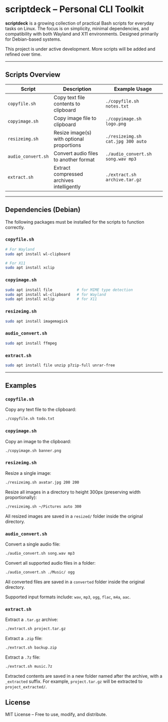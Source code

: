 # scriptdeck – Personal CLI Toolkit

**scriptdeck** is a growing collection of practical Bash scripts for everyday tasks on Linux. The focus is on simplicity, minimal dependencies, and compatibility with both Wayland and X11 environments. Designed primarily for Debian-based systems.

This project is under active development. More scripts will be added and refined over time.

---

## Scripts Overview

| Script             | Description                               | Example Usage                          |
|--------------------|-------------------------------------------|----------------------------------------|
| `copyfile.sh`      | Copy text file contents to clipboard      | `./copyfile.sh notes.txt`              |
| `copyimage.sh`     | Copy image file to clipboard              | `./copyimage.sh logo.png`              |
| `resizeimg.sh`     | Resize image(s) with optional proportions | `./resizeimg.sh cat.jpg 300 auto`      |
| `audio_convert.sh` | Convert audio files to another format     | `./audio_convert.sh song.wav mp3`      |
| `extract.sh`       | Extract compressed archives intelligently | `./extract.sh archive.tar.gz`          |


---

## Dependencies (Debian)

The following packages must be installed for the scripts to function correctly.

### `copyfile.sh`

```bash
# For Wayland
sudo apt install wl-clipboard

# For X11
sudo apt install xclip
```

### `copyimage.sh`

```bash
sudo apt install file           # for MIME type detection
sudo apt install wl-clipboard   # for Wayland
sudo apt install xclip          # for X11
```

### `resizeimg.sh`

```bash
sudo apt install imagemagick
```

### `audio_convert.sh`

```bash
sudo apt install ffmpeg
```

### `extract.sh`

```bash
sudo apt install file unzip p7zip-full unrar-free
```

---

## Examples

### `copyfile.sh`

Copy any text file to the clipboard:

```bash
./copyfile.sh todo.txt
```

### `copyimage.sh`

Copy an image to the clipboard:

```bash
./copyimage.sh banner.png
```

### `resizeimg.sh`

Resize a single image:

```bash
./resizeimg.sh avatar.jpg 200 200
```

Resize all images in a directory to height 300px (preserving width proportionally):

```bash
./resizeimg.sh ~/Pictures auto 300
```

All resized images are saved in a `resized/` folder inside the original directory.

### `audio_convert.sh`

Convert a single audio file:

```bash
./audio_convert.sh song.wav mp3
```
Convert all supported audio files in a folder:

```bash
./audio_convert.sh ./Music/ ogg
```
All converted files are saved in a `converted` folder inside the original directory.

Supported input formats include: `wav`, `mp3`, `ogg`, `flac`, `m4a`, `aac`.

### `extract.sh`

Extract a `.tar.gz` archive:

```bash
./extract.sh project.tar.gz
```

Extract a `.zip` file:

```bash
./extract.sh backup.zip
```

Extract a `.7z` file:

```bash
./extract.sh music.7z
```
Extracted contents are saved in a new folder named after the archive, with a `_extracted` suffix.
For example, `project.tar.gz` will be extracted to `project_extracted/`.

## License

MIT License – Free to use, modify, and distribute.